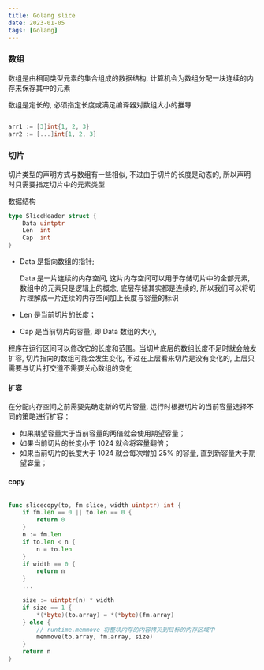 ```yaml
---
title: Golang slice
date: 2023-01-05
tags: [Golang]
---
```



### 数组

数组是由相同类型元素的集合组成的数据结构, 计算机会为数组分配一块连续的内存来保存其中的元素

数组是定长的, 必须指定长度或满足编译器对数组大小的推导

```go

arr1 := [3]int{1, 2, 3}
arr2 := [...]int{1, 2, 3}

```

### 切片

切片类型的声明方式与数组有一些相似, 不过由于切片的长度是动态的, 所以声明时只需要指定切片中的元素类型


数据结构

```go
type SliceHeader struct {
	Data uintptr
	Len  int
	Cap  int
}
```
- Data 是指向数组的指针;

    Data 是一片连续的内存空间, 这片内存空间可以用于存储切片中的全部元素, 数组中的元素只是逻辑上的概念, 底层存储其实都是连续的, 所以我们可以将切片理解成一片连续的内存空间加上长度与容量的标识
- Len 是当前切片的长度；
- Cap 是当前切片的容量, 即 Data 数组的大小,

程序在运行区间可以修改它的长度和范围。当切片底层的数组长度不足时就会触发扩容, 切片指向的数组可能会发生变化, 不过在上层看来切片是没有变化的, 上层只需要与切片打交道不需要关心数组的变化

#### 扩容
在分配内存空间之前需要先确定新的切片容量, 运行时根据切片的当前容量选择不同的策略进行扩容：

- 如果期望容量大于当前容量的两倍就会使用期望容量；
- 如果当前切片的长度小于 1024 就会将容量翻倍；
- 如果当前切片的长度大于 1024 就会每次增加 25% 的容量, 直到新容量大于期望容量；

#### copy

```go

func slicecopy(to, fm slice, width uintptr) int {
	if fm.len == 0 || to.len == 0 {
		return 0
	}
	n := fm.len
	if to.len < n {
		n = to.len
	}
	if width == 0 {
		return n
	}
	...

	size := uintptr(n) * width
	if size == 1 {
		*(*byte)(to.array) = *(*byte)(fm.array)
	} else {
        // runtime.memmove 将整块内存的内容拷贝到目标的内存区域中
		memmove(to.array, fm.array, size)
	}
	return n
}
```